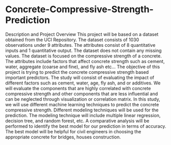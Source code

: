 # Concrete-Compressive-Strength-Prediction
Description and Project Overview
This project will be based on a dataset obtained from the UCI Repository. The dataset consists of 1030 observations under 9 attributes.
The attributes consist of 8 quantitative inputs and 1 quantitative output.
The dataset does not contain any missing values. The dataset is focused on the compressive strength of a concrete. 
The attributes include factors that affect concrete strength such as cement, water, aggregate (coarse and fine), and fly ash etc…
The objective of this project is trying to predict the concrete compressive strength based important predictors.
The study will consist of evaluating the impact of different factors such as cement, water, age, fly ash, and or additives.
We will evaluate the components that are highly correlated with concrete compressive strength and other components that are less influential 
and can be neglected through visualization or correlation matrix.
In this study, we will use different machine learning techniques to predict the concrete compressive strength.
Different modeling techniques will be used for the prediction. 
The modeling technique will include multiple linear regression, decision tree, and random forest, etc.
A comparative analysis will be performed to identify the best model for our prediction in terms of accuracy.
The best model will be helpful for civil engineers in choosing the appropriate concrete for bridges, houses construction.